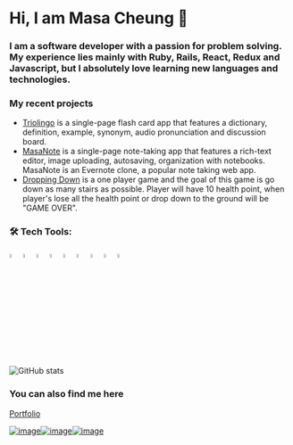# Hi, I am Masa Cheung 👋

### I am a software developer with a passion for problem solving. My experience lies mainly with Ruby, Rails, React, Redux and Javascript, but I absolutely love learning new languages and technologies.

### My recent projects
- [Triolingo](https://triolingo-mern.herokuapp.com/) is a single-page flash card app that features a dictionary, definition, example, synonym, audio pronunciation and discussion board.
- [MasaNote](https://masanote.herokuapp.com/#/) is a single-page note-taking app that features a rich-text editor, image uploading, autosaving, organization with notebooks. MasaNote is an Evernote clone, a popular note taking web app.
- [Dropping Down](https://masacheung.github.io/dropping_down/) is a one player game and the goal of this game is go down as many stairs as possible. Player will have 10 health point, when player's lose all the health point or drop down to the ground will be "GAME OVER".

### 🛠️ Tech Tools:

<div style="margin: 1em 0;">
  <img src="https://cdn.jsdelivr.net/gh/devicons/devicon/icons/javascript/javascript-original.svg" alt="JavasSript" width="4%" />
  <img src="https://cdn.jsdelivr.net/gh/devicons/devicon/icons/html5/html5-original.svg" alt="HTML5" width="4%" />
  <img src="https://cdn.jsdelivr.net/gh/devicons/devicon/icons/css3/css3-original.svg" alt="CSS3" width="4%" />
  <img src="https://cdn.jsdelivr.net/gh/devicons/devicon/icons/jquery/jquery-plain-wordmark.svg" alt="jQuery" width="4%"/>
  <img src="https://cdn.jsdelivr.net/gh/devicons/devicon/icons/github/github-original.svg" alt="GitHub" width="4%" />
  <img src="https://cdn.jsdelivr.net/gh/devicons/devicon/icons/nodejs/nodejs-original.svg" alt="NodeJs" width="4%" />
  <img src="https://cdn.jsdelivr.net/gh/devicons/devicon/icons/vscode/vscode-original-wordmark.svg" alt="VScode" width="4%" />
  <img src="https://cdn.jsdelivr.net/gh/devicons/devicon/icons/ruby/ruby-original-wordmark.svg" alt="Ruby" width="4%" />
  <img src="https://cdn.jsdelivr.net/gh/devicons/devicon/icons/rails/rails-original-wordmark.svg" alt="Rails" width="4%" />
</div>


<br/>

![GitHub stats](https://github-readme-stats.vercel.app/api?username=masacheung&count_private=true)


### You can also find me here
[Portfolio](https://masacheung.github.io/portfolio/)

[![image](https://img.shields.io/badge/LinkedIn-0077B5?style=for-the-badge&logo=linkedin&logoColor=white)](https://www.linkedin.com/in/man-tat-masa-cheung-725b39b8/)[![image](https://img.shields.io/badge/Gmail-D14836?style=for-the-badge&logo=gmail&logoColor=white)](mailto:cheung.masa@gmail.com)[![image](https://img.shields.io/badge/AngelList-b6b9b9?style=for-the-badge&logo=AngelList&logoColor=black)](https://angel.co/u/man-tat-masa-cheung)

<!--
**masacheung/masacheung** is a ✨ _special_ ✨ repository because its `README.md` (this file) appears on your GitHub profile.

Here are some ideas to get you started:

- 🔭 I’m currently working on ...
- 🌱 I’m currently learning ...
- 👯 I’m looking to collaborate on ...
- 🤔 I’m looking for help with ...
- 💬 Ask me about ...
- 📫 How to reach me: ...
- 😄 Pronouns: ...
- ⚡ Fun fact: ...
-->
